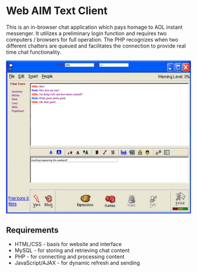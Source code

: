 # Web AIM Text Client

This is an in-browser chat application which pays homage to AOL instant messenger. It utilizes a preliminary login function and requires two computers / browsers for full operation. The PHP recognizes when two different chatters are queued and facilitates the connection to provide real time chat functionality.

![aim interface](aim_interface.png)

## Requirements

* HTML/CSS - basis for website and interface
* MySQL - for storing and retrieving chat content
* PHP - for connecting and processing content 
* JavaScript/AJAX - for dynamic refresh and sending 
